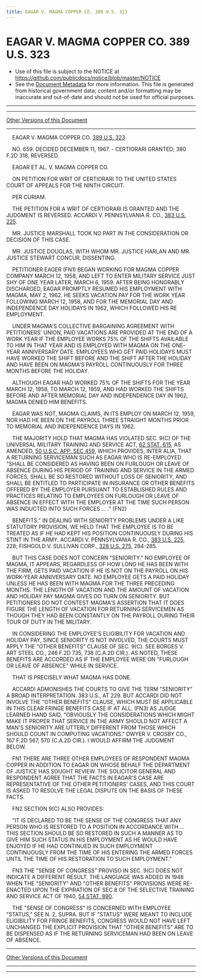 ```yaml
---
title: EAGAR V. MAGMA COPPER CO. 389 U.S. 323
---
```


# EAGAR V. MAGMA COPPER CO. 389 U.S. 323

* Use of this file is subject to the NOTICE at https://github.com/publicdocs/notice/blob/master/NOTICE
* See the [Document Metadata](../../../index.md) for more information.
  This file is generated from historical government data; content and/or formatting may be inaccurate and out-of-date and should not be used for official purposes.

----------
----------

[Other Versions of this Document](https://publicdocs.github.io/go/links?ns=uslm-x&ref=%2Fus%2Fcourts%2Fscotus%2FusReporter%2F389%2F323)

----------

    EAGAR V. MAGMA COPPER CO. [389 U.S. 323][/us/courts/scotus/usReporter/389/323]

    NO. 659.  DECIDED DECEMBER 11, 1967.  - CERTIORARI GRANTED; 380 F.2D 318, REVERSED.

    EAGAR ET AL. V. MAGMA COPPER CO.

    ON PETITION FOR WRIT OF CERTIORARI TO THE UNITED STATES COURT OF APPEALS FOR THE NINTH CIRCUIT.

    PER CURIAM.

    THE PETITION FOR A WRIT OF CERTIORARI IS GRANTED AND THE JUDGMENT IS REVERSED.  ACCARDI V. PENNSYLVANIA R. CO., [383 U.S. 225][/us/courts/scotus/usReporter/383/225].

    MR. JUSTICE MARSHALL TOOK NO PART IN THE CONSIDERATION OR DECISION OF THIS CASE.

    MR. JUSTICE DOUGLAS, WITH WHOM MR. JUSTICE HARLAN AND MR. JUSTICE STEWART CONCUR, DISSENTING.

    PETITIONER EAGER (FN1) BEGAN WORKING FOR MAGMA COPPER COMPANY MARCH 12, 1958, AND LEFT TO ENTER MILITARY SERVICE JUST SHY OF ONE YEAR LATER, MARCH 6, 1959.  AFTER BEING HONORABLY DISCHARGED, EAGAR PROMPTLY RESUMED HIS EMPLOYMENT WITH MAGMA, MAY 2, 1962.  HE SEEKS VACATION PAY FOR THE WORK YEAR FOLLOWING MARCH 12, 1958, AND FOR THE MEMORIAL DAY AND INDEPENDENCE DAY HOLIDAYS IN 1962, WHICH FOLLOWED HIS RE EMPLOYMENT.

    UNDER MAGMA'S COLLECTIVE BARGAINING AGREEMENT WITH PETITIONERS' UNION, PAID VACATIONS ARE PROVIDED AT THE END OF A WORK YEAR IF THE EMPLOYEE WORKS 75% OF THE SHIFTS AVAILABLE TO HIM IN THAT YEAR AND IS EMPLOYED WITH MAGMA ON THE ONE-YEAR ANNIVERSARY DATE.  EMPLOYEES WHO GET PAID HOLIDAYS MUST HAVE WORKED THE SHIFT BEFORE AND THE SHIFT AFTER THE HOLIDAY AND HAVE BEEN ON MAGMA'S PAYROLL CONTINUOUSLY FOR THREE MONTHS BEFORE THE HOLIDAY.

    ALTHOUGH EAGAR HAD WORKED 75% OF THE SHIFTS FOR THE YEAR MARCH 12, 1958, TO MARCH 12, 1959, AND HAD WORKED THE SHIFTS BEFORE AND AFTER MEMORIAL DAY AND INDEPENDENCE DAY IN 1962, MAGMA DENIED HIM BENEFITS.

    EAGAR WAS NOT, MAGMA CLAIMS, IN ITS EMPLOY ON MARCH 12, 1959, NOR HAD HE BEEN ON THE PAYROLL THREE STRAIGHT MONTHS PRIOR TO MEMORIAL AND INDEPENDENCE DAYS IN 1962.

    THE MAJORITY HOLD THAT MAGMA HAS VIOLATED SEC. 9(C) OF THE UNIVERSAL MILITARY TRAINING AND SERVICE ACT, [62 STAT. 615][/us/stat/62/615], AS AMENDED, [50 U.S.C. APP. SEC 459][/us/usc/t50a/s459], WHICH PROVIDES, INTER ALIA, THAT A RETURNING SERVICEMAN SUCH AS EAGAR WHO IS RE-EMPLOYED "SHALL BE CONSIDERED AS HAVING BEEN ON FURLOUGH OR LEAVE OF ABSENCE DURING HIS PERIOD OF TRAINING AND SERVICE IN THE ARMED FORCES, SHALL BE SO RESTORED WITHOUT LOSS OF SENIORITY, AND SHALL BE ENTITLED TO PARTICIPATE IN INSURANCE OR OTHER BENEFITS OFFERED BY THE EMPLOYER PURSUANT TO ESTABLISHED RULES AND PRACTICES RELATING TO EMPLOYEES ON FURLOUGH OR LEAVE OF ABSENCE IN EFFECT WITH THE EMPLOYER AT THE TIME SUCH PERSON WAS INDUCTED INTO SUCH FORCES  ... ."  (FN2)

    BENEFITS."  IN DEALING WITH SENIORITY PROBLEMS UNDER A LIKE STATUTORY PROVISION, WE HELD THAT THE EMPLOYEE IS TO BE TREATED AS IF HE HAD KEPT HIS POSITION CONTINUOUSLY DURING HIS STINT IN THE ARMY.  ACCARDI V. PENNSYLVANIA R. CO., [383 U.S. 225][/us/courts/scotus/usReporter/383/225], 228; FISHGOLD V. SULLIVAN CORP., [328 U.S. 275][/us/courts/scotus/usReporter/328/275], 284-285.

    BUT THIS CASE DOES NOT CONCERN "SENIORITY."  NO EMPLOYEE OF MAGMA, IT APPEARS, REGARDLESS OF HOW LONG HE HAS BEEN WITH THE FIRM, GETS PAID VACATION IF HE IS NOT ON THE PAYROLL ON HIS WORK-YEAR ANNIVERSARY DATE.  NO EMPLOYEE GETS A PAID HOLIDAY UNLESS HE HAS BEEN WITH MAGMA FOR THE THREE PRECEDING MONTHS.  THE LENGTH OF VACATION AND THE AMOUNT OF VACATION AND HOLIDAY PAY MAGMA GIVES DO TURN ON SENIORITY.  BUT PETITIONERS DO NOT CONTEST MAGMA'S ASSERTION THAT IT DOES FIGURE THE LENGTH OF VACATION FOR RETURNING SERVICEMEN AS THOUGH THEY HAD BEEN CONSTANTLY ON THE PAYROLL DURING THEIR TOUR OF DUTY IN THE MILITARY.

    IN CONSIDERING THE EMPLOYEE'S ELIGIBILITY FOR VACATION AND HOLIDAY PAY, SINCE SENIORITY IS NOT INVOLVED, THE COURTS MUST APPLY THE "OTHER BENEFITS" CLAUSE OF SEC. 9(C).  SEE BORGES V. ART STEEL CO., 246 F.2D 735, 738 (C.A.2D CIR.).  AS NOTED, THESE BENEFITS ARE ACCORDED AS IF THE EMPLOYEE WERE ON "FURLOUGH OR LEAVE OF ABSENCE" WHILE IN SERVICE.

    THAT IS PRECISELY WHAT MAGMA HAS DONE.

    ACCARDI ADMONISHES THE COURTS TO GIVE THE TERM "SENIORITY" A BROAD INTERPRETATION.  383 U.S., AT 229.  BUT ACCARDI DID NOT INVOLVE THE "OTHER BENEFITS" CLAUSE, WHICH MUST BE APPLICABLE IN THIS CLEAR FRINGE BENEFITS CASE IF AT ALL.  (FN3)  AS JUDGE LEARNED HAND SAID, "OBVIOUSLY THE CONSIDERATIONS WHICH MIGHT MAKE IT PROPER THAT SERVICE IN THE ARMY SHOULD NOT AFFECT A MAN'S SENIORITY ARE UTTERLY DIFFERENT FROM THOSE WHICH SHOULD COUNT IN COMPUTING VACATIONS."  DWYER V. CROSBY CO., 167 F.2D 567, 570 (C.A.2D CIR.).  I WOULD AFFIRM THE JUDGMENT BELOW.

    FN1  THERE ARE THREE OTHER EMPLOYEES OF RESPONDENT MAGMA COPPER IN ADDITION TO EAGAR ON WHOSE BEHALF THE DEPARTMENT OF JUSTICE HAS SOUGHT REVIEW.  THE SOLICITOR GENERAL AND RESPONDENT AGREE THAT THE FACTS IN EAGAR'S CASE ARE REPRESENTATIVE OF THE OTHER PETITIONERS' CASES, AND THIS COURT IS ASKED TO RESOLVE THE LEGAL DISPUTE ON THE BASIS OF THESE FACTS.

    FN2  SECTION 9(C) ALSO PROVIDES:

    "IT IS DECLARED TO BE THE SENSE OF THE CONGRESS THAT ANY PERSON WHO IS RESTORED TO A POSITION IN ACCORDANCE WITH  ...  THIS SECTION SHOULD BE SO RESTORED IN SUCH A MANNER AS TO GIVE HIM SUCH STATUS IN HIS EMPLOYMENT AS HE WOULD HAVE ENJOYED IF HE HAD CONTINUED IN SUCH EMPLOYMENT CONTINUOUSLY FROM THE TIME OF HIS ENTERING THE ARMED FORCES UNTIL THE TIME OF HIS RESTORATION TO SUCH EMPLOYMENT."

    FN3  THE "SENSE OF CONGRESS" PROVISO IN SEC. 9(C) DOES NOT INDICATE A DIFFERENT RESULT.  THE LANGUAGE WAS ADDED IN 1948 WHEN THE "SENIORITY" AND "OTHER BENEFITS" PROVISIONS WERE RE-ENACTED UPON THE EXPIRATION OF SEC 8 OF THE SELECTIVE TRAINING AND SERVICE ACT OF 1940, [54 STAT. 890][/us/stat/54/890].

    THE "SENSE OF CONGRESS" IS CONCERNED WITH EMPLOYEE "STATUS," SEE N. 2, SUPRA.  BUT IF "STATUS" WERE MEANT TO INCLUDE ELIGIBILITY FOR FRINGE BENEFITS, CONGRESS WOULD NOT HAVE LEFT UNCHANGED THE EXPLICIT PROVISION THAT "OTHER BENEFITS" ARE TO BE DISPENSED AS IF THE RETURNING SERVICEMAN HAD BEEN ON LEAVE OF ABSENCE.

----------

[Other Versions of this Document](https://publicdocs.github.io/go/links?ns=uslm-x&ref=%2Fus%2Fcourts%2Fscotus%2FusReporter%2F389%2F323)

----------
----------

[/us/courts/scotus/usReporter/389/323]: https://publicdocs.github.io/go/links?ns=uslm-x&ref=%2Fus%2Fcourts%2Fscotus%2FusReporter%2F389%2F323
[/us/courts/scotus/usReporter/383/225]: https://publicdocs.github.io/go/links?ns=uslm-x&ref=%2Fus%2Fcourts%2Fscotus%2FusReporter%2F383%2F225
[/us/stat/62/615]: https://publicdocs.github.io/go/links?ns=uslm&ref=%2Fus%2Fstat%2F62%2F615
[/us/usc/t50a/s459]: https://publicdocs.github.io/go/links?ns=uslm&ref=%2Fus%2Fusc%2Ft50a%2Fs459
[/us/courts/scotus/usReporter/383/225]: https://publicdocs.github.io/go/links?ns=uslm-x&ref=%2Fus%2Fcourts%2Fscotus%2FusReporter%2F383%2F225
[/us/courts/scotus/usReporter/328/275]: https://publicdocs.github.io/go/links?ns=uslm-x&ref=%2Fus%2Fcourts%2Fscotus%2FusReporter%2F328%2F275
[/us/stat/54/890]: https://publicdocs.github.io/go/links?ns=uslm&ref=%2Fus%2Fstat%2F54%2F890


